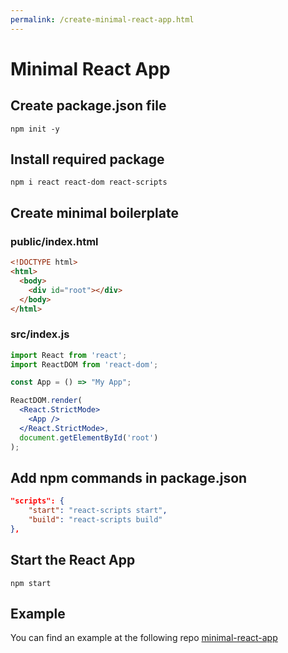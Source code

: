```yaml
---
permalink: /create-minimal-react-app.html
---
```

# Minimal React App

## Create package.json file
```
npm init -y
```

## Install required package
```
npm i react react-dom react-scripts
```

## Create minimal boilerplate
### public/index.html
```html
<!DOCTYPE html>
<html>
  <body>
    <div id="root"></div>
  </body>
</html>
```

### src/index.js
```jsx
import React from 'react';
import ReactDOM from 'react-dom';

const App = () => "My App";

ReactDOM.render(
  <React.StrictMode>
    <App />
  </React.StrictMode>,
  document.getElementById('root')
);
```

## Add npm commands in package.json
```json
"scripts": {
    "start": "react-scripts start",
    "build": "react-scripts build"
},
```

## Start the React App
```
npm start
```

## Example
You can find an example at the following repo [minimal-react-app](https://github.com/francescofavatella/minimal-react-app)
